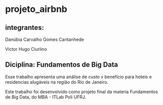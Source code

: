 # projeto_airbnb

## __integrantes__:
Danúbia Carvalho Gomes Cantanhede

Victor Hugo Ciurlino


## Diciplina: Fundamentos de Big Data

Esse trabalho apresenta uma análise de custo x benefício para hoteis e residencias alugáveis na região do Rio de Janeiro. 

Este trabalho foi desenvolvido como projeto final da materia Fundamentos de Big Data, do MBA - ITLab Poli UFRJ.


